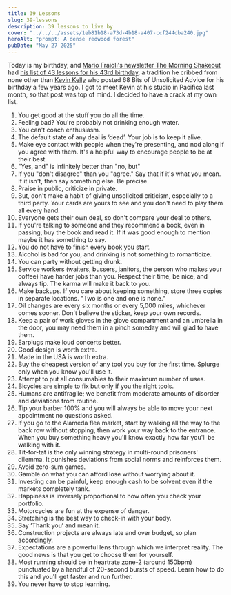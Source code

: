 ```yaml
---
title: 39 Lessons
slug: 39-lessons
description: 39 lessons to live by
cover: "../../../assets/1eb81b18-a73d-4b18-a407-ccf244dba240.jpg"
heroAlt: "prompt: A dense redwood forest"
pubDate: "May 27 2025"
---
```


Today is my birthday, and [Mario Fraioli's newsletter The Morning Shakeout](https://themorningshakeout.com/) had [his list of 43 lessons for his 43rd birthday](https://themorningshakeout.com/43-life-lessons-for-my-43rd-birthday/), a tradition he cribbed from none other than [Kevin Kelly](https://kk.org/thetechnium/68-bits-of-unsolicited-advice/) who posted 68 Bits of Unsolicited Advice for his birthday a few years ago. I got to meet Kevin at his studio in Pacifica last month, so that post was top of mind. I decided to have a crack at my own list.

1. You get good at the stuff you do all the time.
2. Feeling bad? You're probably not drinking enough water.
3. You can't coach enthusiasm.
4. The default state of any deal is ‘dead’. Your job is to keep it alive.
5. Make eye contact with people when they're presenting, and nod along if you agree with them. It's a helpful way to encourage people to be at their best.
6. "Yes, and" is infinitely better than "no, but"
7. If you "don't disagree" than you "agree." Say that if it's what you mean. If it isn't, then say something else. Be precise.
8. Praise in public, criticize in private.
9. But, don't make a habit of giving unsolicited criticism, especially to a third party. Your cards are yours to see and you don't need to play them all every hand.
10. Everyone gets their own deal, so don't compare your deal to others.
11. If you're talking to someone and they recommend a book, even in passing, buy the book and read it. If it was good enough to mention maybe it has something to say.
12. You do not have to finish every book you start.
13. Alcohol is bad for you, and drinking is not something to romanticize.
14. You can party without getting drunk.
15. Service workers (waiters, bussers, janitors, the person who makes your coffee) have harder jobs than you. Respect their time, be nice, and always tip. The karma will make it back to you.
16. Make backups. If you care about keeping something, store three copies in separate locations. "Two is one and one is none."
17. Oil changes are every six months or every 5,000 miles, whichever comes sooner. Don't believe the sticker, keep your own records.
18. Keep a pair of work gloves in the glove compartment and an umbrella in the door, you may need them in a pinch someday and will glad to have them.
19. Earplugs make loud concerts better.
20. Good design is worth extra.
21. Made in the USA is worth extra.
22. Buy the cheapest version of any tool you buy for the first time. Splurge only when you know you'll use it.
23. Attempt to put all consumables to their maximum number of uses.
24. Bicycles are simple to fix but only if you the right tools.
25. Humans are antifragile; we benefit from moderate amounts of disorder and deviations from routine.
26. Tip your barber 100% and you will always be able to move your next appointment no questions asked.
27. If you go to the Alameda flea market, start by walking all the way to the back row without stopping, then work your way back to the entrance. When you buy something heavy you'll know exactly how far you'll be walking with it.
28. Tit-for-tat is the only winning strategy in multi-round prisoners' dilemma. It punishes deviations from social norms and reinforces them.
29. Avoid zero-sum games.
30. Gamble on what you can afford lose without worrying about it.
31. Investing can be painful, keep enough cash to be solvent even if the markets completely tank.
32. Happiness is inversely proportional to how often you check your portfolio.
33. Motorcycles are fun at the expense of danger.
34. Stretching is the best way to check-in with your body.
35. Say ‘Thank you‘ and mean it.
36. Construction projects are always late and over budget, so plan accordingly.
37. Expectations are a powerful lens through which we interpret reality. The good news is that you get to choose them for yourself.
38. Most running should be in heartrate zone-2 (around 150bpm) punctuated by a handful of 20-second bursts of speed. Learn how to do this and you'll get faster and run further.
39. You never have to stop learning.